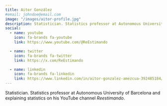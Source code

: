 ```yaml
---
title: Aitor González
#email: johndoe@email.com
image: "/images/aitor-profile.jpg"
description: Statistician. Statistics professor at Autonomous University of Barcelona and explaining statistics on his YouTube channel Reestimando.
social:
  - name: youtube
    icon: fa-brands fa-youtube
    link: https://www.youtube.com/@ReEstimando

  - name: twitter
    icon: fa-brands fa-twitter
    link: https://x.com/ReEstimando

  - name: linkedin
    icon: fa-brands fa-linkedin
    link: https://www.linkedin.com/in/aitor-gonzalez-amezcua-392485184/
---
```


Statistician. Statistics professor at Autonomous University of Barcelona and explaining statistics on his YouTube channel *Reestimando*.
